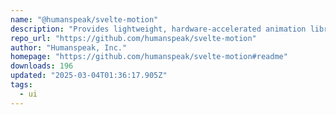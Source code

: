 ```yaml
---
name: "@humanspeak/svelte-motion"
description: "Provides lightweight, hardware-accelerated animation library for Svelte 5."
repo_url: "https://github.com/humanspeak/svelte-motion"
author: "Humanspeak, Inc."
homepage: "https://github.com/humanspeak/svelte-motion#readme"
downloads: 196
updated: "2025-03-04T01:36:17.905Z"
tags: 
  - ui
---
```

